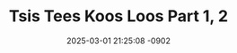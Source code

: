 ---
layout: movie-video-data
date: 2025-03-01 21:25:08 -0902
categories: movie

# Site Attributes
title: "Tsis Tees Koos Loos Part 1, 2"
permalink: "/movie/Tsis_Tees_Koos_Loos_Part_1,_2"

# Movie Attributes
synopsis: ""
producer: "S.L. New Productions"
director: "Seng Lee"
writer: ""
video_link: "https://youtu.be/2Vw6hrxGLr4?si=4rM0KHIqi_UHz4mz"
genre: "Comedy Drama"
year: ""
release_type: "DVD"
storage: "Center for Hmong Studies"
thumbnail: "/assets/images/movie_thumbnails/Tsis Tees Koos Loos Part 1, 2.jpeg"
publishing_company: "S.L. New Productions"

# Sequels + Parts
base_movie: "Tsis Tees Koos Loos Part 1, 2"
total_parts: 2
sequel: "Tsis Tees Koos Loos Part 3"

# Movie Cast
cast:
- name: "Thaij Yaj"
- name: "Nkauj Khw Thoj"
- name: "Txais Hawj"
- name: "Paj Thoj"
- name: "Tub Lauj"
- name: "Xis Vaj"
- name: "Xeem Lis"
- name: "Kiab Thoj"
- name: "Txhiaj Kaub Lis"
---